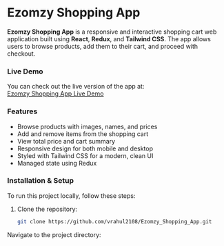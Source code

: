 # Ezomzy Shopping App

**Ezomzy Shopping App** is a responsive and interactive shopping cart web application built using **React**, **Redux**, and **Tailwind CSS**. The app allows users to browse products, add them to their cart, and proceed with checkout.

### Live Demo
You can check out the live version of the app at:  
[Ezomzy Shopping App Live Demo](https://ezomzy-shopping-app.vercel.app/)

### Features
- Browse products with images, names, and prices
- Add and remove items from the shopping cart
- View total price and cart summary
- Responsive design for both mobile and desktop
- Styled with Tailwind CSS for a modern, clean UI
- Managed state using Redux

### Installation & Setup
To run this project locally, follow these steps:

1. Clone the repository:
   ```bash
   git clone https://github.com/vrahul2108/Ezomzy_Shopping_App.git
Navigate to the project directory:

